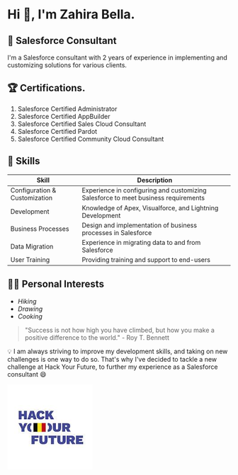# Hi 👋, I'm Zahira Bella.

## 💼 Salesforce Consultant

I'm a Salesforce consultant with 2 years of experience in implementing and customizing solutions for various clients.

## 🏆 Certifications.  
1. Salesforce Certified Administrator
2. Salesforce Certified AppBuilder
3. Salesforce Certified Sales Cloud Consultant
4. Salesforce Certified Pardot
5. Salesforce Certified Community Cloud Consultant

## 🔨 Skills

| Skill | Description |
| --- | --- |
| Configuration & Customization | Experience in configuring and customizing Salesforce to meet business requirements |
| Development | Knowledge of Apex, Visualforce, and Lightning Development |
| Business Processes | Design and implementation of business processes in Salesforce |
| Data Migration | Experience in migrating data to and from Salesforce |
| User Training | Providing training and support to end-users |

## 🏃‍♂️ Personal Interests

- *Hiking*
- *Drawing*
- *Cooking*

> "Success is not how high you have climbed, but how you make a positive difference to the world." - Roy T. Bennett

💡  I am always striving to improve my development skills, and taking on new challenges is one way to do so. That's why I've decided to tackle a new challenge at Hack Your Future, to further my experience as a Salesforce consultant :smile:

![Image](/student-bios/img/hyf.jpeg)



